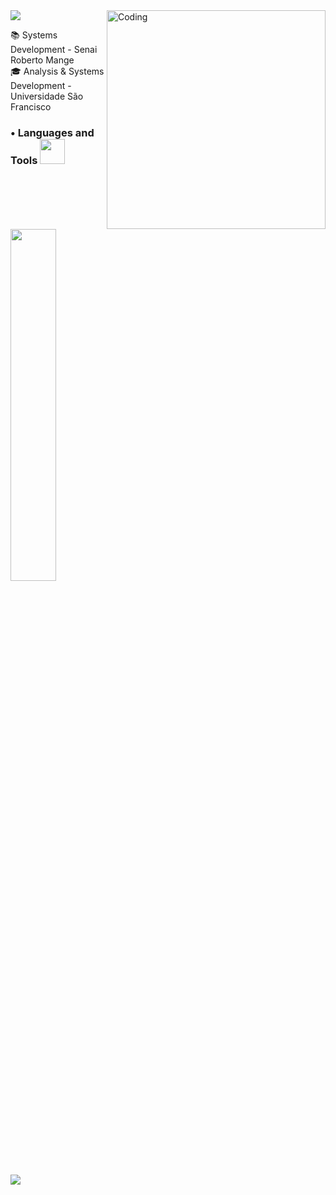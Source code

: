 <img src="https://www.imagensanimadas.com/data/media/562/linha-imagem-animada-0124.gif">

<img align="right" alt="Coding" width="350" src="https://i.pinimg.com/originals/a2/8f/db/a28fdbd739f7c403a3aa95fa008dcc27.gif">

 📚 Systems Development - Senai Roberto Mange <br> 
 🎓 Analysis & Systems Development - Universidade São Francisco <br>

### • Languages and Tools <img src="https://github.com/ritik307/ritik307/blob/main/images/laptop.gif" width="40">

<div align="left">
<p>
    <a>
        <img src="https://skillicons.dev/icons?i=py,java,html,css,github,figma" width="38%" height="38%"/>
    </a>
</p>
</div>
<br>     

 <img src="https://www.imagensanimadas.com/data/media/562/linha-imagem-animada-0124.gif">
